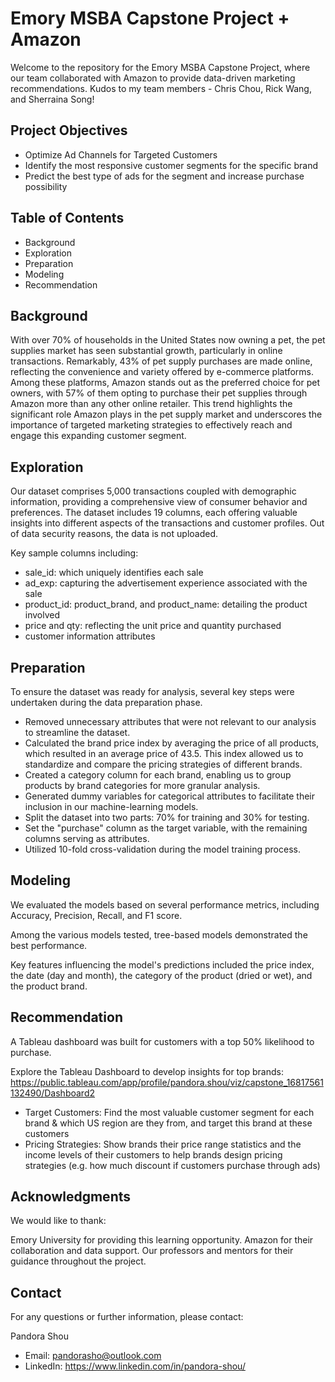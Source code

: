 # Emory MSBA Capstone Project + Amazon
Welcome to the repository for the Emory MSBA Capstone Project, where our team collaborated with Amazon to provide data-driven marketing recommendations. Kudos to my team members - Chris Chou, Rick Wang, and Sherraina Song!

## Project Objectives
- Optimize Ad Channels for Targeted Customers
- Identify the most responsive customer segments for the specific brand
- Predict the best type of ads for the segment and increase purchase possibility

## Table of Contents
- Background
- Exploration
- Preparation
- Modeling
- Recommendation

## Background
With over 70% of households in the United States now owning a pet, the pet supplies market has seen substantial growth, particularly in online transactions. Remarkably, 43% of pet supply purchases are made online, reflecting the convenience and variety offered by e-commerce platforms. Among these platforms, Amazon stands out as the preferred choice for pet owners, with 57% of them opting to purchase their pet supplies through Amazon more than any other online retailer. This trend highlights the significant role Amazon plays in the pet supply market and underscores the importance of targeted marketing strategies to effectively reach and engage this expanding customer segment.


## Exploration
Our dataset comprises 5,000 transactions coupled with demographic information, providing a comprehensive view of consumer behavior and preferences. The dataset includes 19 columns, each offering valuable insights into different aspects of the transactions and customer profiles. Out of data security reasons, the data is not uploaded.

Key sample columns including: 
- sale_id: which uniquely identifies each sale
- ad_exp: capturing the advertisement experience associated with the sale
- product_id: product_brand, and product_name: detailing the product involved
- price and qty: reflecting the unit price and quantity purchased
- customer information attributes

## Preparation
To ensure the dataset was ready for analysis, several key steps were undertaken during the data preparation phase. 
- Removed unnecessary attributes that were not relevant to our analysis to streamline the dataset.
- Calculated the brand price index by averaging the price of all products, which resulted in an average price of 43.5. This index allowed us to standardize and compare the pricing strategies of different brands.
- Created a category column for each brand, enabling us to group products by brand categories for more granular analysis.
- Generated dummy variables for categorical attributes to facilitate their inclusion in our machine-learning models.
- Split the dataset into two parts: 70% for training and 30% for testing. 
- Set the "purchase" column as the target variable, with the remaining columns serving as attributes.
- Utilized 10-fold cross-validation during the model training process.

## Modeling
We evaluated the models based on several performance metrics, including Accuracy, Precision, Recall, and F1 score. 

Among the various models tested, tree-based models demonstrated the best performance. 

Key features influencing the model's predictions included the price index, the date (day and month), the category of the product (dried or wet), and the product brand. 

## Recommendation
A Tableau dashboard was built for customers with a top 50% likelihood to purchase.

Explore the Tableau Dashboard to develop insights for top brands: https://public.tableau.com/app/profile/pandora.shou/viz/capstone_16817561132490/Dashboard2
- Target Customers: Find the most valuable customer segment for each brand & which US region are they from, and target this brand at these customers
- Pricing Strategies: Show brands their price range statistics and the income levels of their customers to help brands design pricing strategies (e.g. how much discount if customers purchase through ads)

## Acknowledgments
We would like to thank:

Emory University for providing this learning opportunity.
Amazon for their collaboration and data support.
Our professors and mentors for their guidance throughout the project.

## Contact
For any questions or further information, please contact:

Pandora Shou
- Email: pandorasho@outlook.com
- LinkedIn: https://www.linkedin.com/in/pandora-shou/
